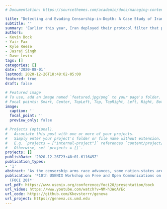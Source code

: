 ```yaml
---
# Documentation: https://sourcethemes.com/academic/docs/managing-content/

title: "Detecting and Evading Censorship-in-Depth: A Case Study of Iran's Protocol Whitelister"
subtitle: ''
summary: 'Earlier this year, Iran deployed their protocol filter that permits only a small set of protocols (DNS, HTTP, and HTTPS) and censors connections using any other protocol. In this paper, we present the first detailed analysis of Iran’s protocol filter: how it works, its limitations, and how it can be defeated.'
authors:
- Kevin Bock
- Yair Fax
- Kyle Reese
- Jasraj Singh
- Dave Levin
tags: []
categories: []
date: '2020-08-01'
lastmod: 2020-12-26T18:48:02-05:00
featured: true
draft: false

# Featured image
# To use, add an image named `featured.jpg/png` to your page's folder.
# Focal points: Smart, Center, TopLeft, Top, TopRight, Left, Right, BottomLeft, Bottom, BottomRight.
image:
  caption: ''
  focal_point: ''
  preview_only: false

# Projects (optional).
#   Associate this post with one or more of your projects.
#   Simply enter your project's folder or file name without extension.
#   E.g. `projects = ["internal-project"]` references `content/project/deep-learning/index.md`.
#   Otherwise, set `projects = []`.
projects: []
publishDate: '2020-12-26T23:48:01.611645Z'
publication_types:
- '1'
abstract: 'As the censorship arms race advances, some nation-states are deploying “censorship-in depth,” composing multiple orthogonal censorship mechanisms. This can make it more difficult to both measure and evade censorship. Earlier this year, Iran deployed their protocol filter that permits only a small set of protocols (DNS, HTTP, and HTTPS) and censors connections using any other protocol. Iran composes their protocol filter with their standard censorship, threatening the success of existing evasion tools and measurement efforts. In this paper, we present the first detailed analysis of Iran’s protocol filter: how it works, its limitations, and how it can be defeated. We reverse engineer the fingerprints used by the protocol filter, enabling tool developers to bypass the filter, and report on multiple packet-manipulation strategies that defeat the filter. Despite acting concurrently with and on the same traffic as Iran’s standard DPI-based censorship, we demonstrate that it is possible to engage with (and defeat) each censorship system in isolation. Our code is publicly available at https://geneva.cs.umd.edu.'
publication: '*10th USENIX Workshop on Free and Open Communications on the Internet
  (FOCI 20)*'
url_pdf: https://www.usenix.org/conference/foci20/presentation/bock
url_video: https://www.youtube.com/watch?v=NM-h3WoAYEc
url_code: https://github.com/Kkevsterrr/geneva
url_project: https://geneva.cs.umd.edu
---
```

